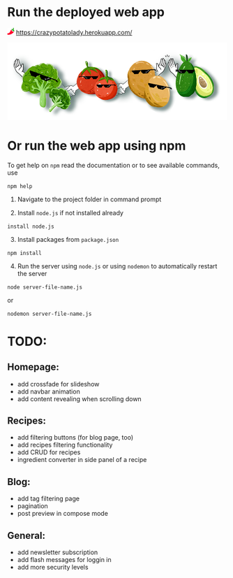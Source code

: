 # Run the deployed web app

![hot-pepper](https://github.com/grubahilda/Crazy-Potato-Lady-website-v1/blob/master/public/images/favicon-16x16.png) https://crazypotatolady.herokuapp.com/

![veggies say hi](https://github.com/grubahilda/Crazy-Potato-Lady-website-v1/blob/master/public/images/forbidden-veggies-say-hi.png)

# Or run the web app using npm

To get help on `npm` read the documentation or to see available commands, use

```
npm help
```

1. Navigate to the project folder in command prompt

2. Install `node.js` if not installed already

```
install node.js
```

3. Install packages from `package.json`

```
npm install
```

4. Run the server using `node.js` or using `nodemon` to automatically restart the server

```
node server-file-name.js
```

or

```
nodemon server-file-name.js
```




# TODO:

## Homepage:
- add crossfade for slideshow
- add navbar animation
- add content revealing when scrolling down

## Recipes:
- add filtering buttons (for blog page, too)
- add recipes filtering functionality
- add CRUD for recipes
- ingredient converter in side panel of a recipe

## Blog:
- add tag filtering page
- pagination
- post preview in compose mode

## General:
- add newsletter subscription
- add flash messages for loggin in
- add more security levels
